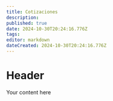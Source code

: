 ```yaml
---
title: Cotizaciones
description: 
published: true
date: 2024-10-30T20:24:16.776Z
tags: 
editor: markdown
dateCreated: 2024-10-30T20:24:16.776Z
---
```


# Header
Your content here